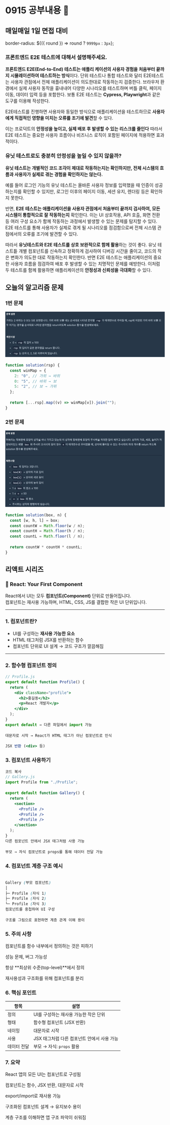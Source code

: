 # 0915 공부내용 📖

## 매일매일 1일 면접 대비

border-radius: ${({ round }) => round ? `9999px` : `3px`};

### **프론트엔드 E2E 테스트에 대해서 설명해주세요.**

**프론트엔드 E2E(End-to-End) 테스트는 애플리 케이션의 사용자 경험을 처음부터 끝까지 시뮬레이션하여 테스트하는 방식**이다. 단위 테스트나 통합 테스트와 달리 E2E테스트는 사용자 관점에서 전체 애플리케이션이 의도한대로 작동하는지 검증한다. 브라우저 환경에서 실제 사용자 동작을 흉내내어 다양한 시나리오를 테스트하며 버틀 클릭, 페이지 이동, 데이터 입력 등을 포함한다. 보통 E2E 테스트는 **Cypress, Playwright**과 같은 도구를 이용해 작성한다.

E2E테스트를 진행하면 사용자와 동일한 방식으로 애플리케이션을 테스트하므로 **사용자에게 직접적인 영향을 미치는 오류를 조기에 발견**할 수 있다.

이는 프로덕트의 **안정성을 높이고, 실제 배포 후 발생할 수 있는 리스크를 줄인다** 따라서 E2E 테스트는 중요한 사용자 흐름이나 비즈니스 로직이 포함된 페이지에 적용하면 효과적이다.

### **유닛 테스트로도 충분히 안정성을 높일 수 있지 않을까?**

**유닛 테스트는 개별적인 코드 조각이 제대로 작동하는지는 확인하지만, 전체 시스템의 흐름과 사용자가 실제로 겪는 경험을 확인하지는 않는다.**

예를 들어 로그인 기능의 유닛 테스트는 올바른 사용자 정보를 입력했을 때 인증이 성공하는지를 확인할 수 있지만, 로그인 이후의 페이지 이동, 세션 유지, 렌더링 등은 확인하지 못한다.

반면, **E2E 테스트는 애플리케이션을 사용자 관점에서 처음부터 끝까지 검사하여, 모든 시스템이 통합적으로 잘 작동하는지** 확인한다. 이는 UI 상호작용, API 호출, 화면 전환 등 여러 구성 요소가 함께 작동하는 과정에서 발생할 수 있는 문제를 탐지할 수 있다. E2E 테스트를 통해 사용자가 실제로 겪게 될 시나리오를 점검함으로써 전체 시스템 관점에서의 오류를 조기에 발견할 수 있다.

따라서 **유닛테스트와 E2E 테스트를 상호 보완적으로 함께 활용**하는 것이 좋다. 유닛 테스트틑 개별 컴포넌트를 신속하고 정확하게 검사하여 디버깅 시간을 줄이고, 코드의 작은 변화가 의도한 대로 작동하는지 확인한다. 반면 E2E 테스트는 애플리케이션의 중요한 사용자 흐름을 점검하여 배포 후 발생할 수 있는 치명적인 문제를 예방한다. 이처럼 두 테스트를 함께 활용하면 애플리케이션의 **안정성과 신뢰성을 극대화**할 수 있다.

## 오늘의 알고리즘 문제

### 1번 문제

![alt text](image.png)

```js
function solution(rsp) {
  const winMap = {
    2: "0", // 가위 → 바위
    0: "5", // 바위 → 보
    5: "2", // 보 → 가위
  };

  return [...rsp].map((v) => winMap[v]).join("");
}
```

### 2번 문제

![alt text](image-1.png)

```js
function solution(box, n) {
  const [w, h, l] = box;
  const countW = Math.floor(w / n);
  const countH = Math.floor(h / n);
  const countL = Math.floor(l / n);

  return countW * countH * countL;
}
```

## 리액트 시리즈

### 📌 React: Your First Component

React에서 UI는 모두 **컴포넌트(Component)** 단위로 만들어집니다.  
컴포넌트는 재사용 가능하며, HTML, CSS, JS를 결합한 작은 UI 단위입니다.

---

### 1. 컴포넌트란?

- UI를 구성하는 **재사용 가능한 요소**
- HTML 태그처럼 JSX를 반환하는 함수
- 컴포넌트 단위로 UI 설계 → 코드 구조가 깔끔해짐

---

### 2. 함수형 컴포넌트 정의

```jsx
// Profile.js
export default function Profile() {
  return (
    <div className="profile">
      <h2>홍길동</h2>
      <p>React 개발자</p>
    </div>
  );
}
export default → 다른 파일에서 import 가능

대문자로 시작 → React가 HTML 태그가 아닌 컴포넌트로 인식

JSX 반환 (<div> 등)
```

### 3. 컴포넌트 사용하기

```jsx
코드 복사
// Gallery.js
import Profile from "./Profile";

export default function Gallery() {
  return (
    <section>
      <Profile />
      <Profile />
      <Profile />
    </section>
  );
}
다른 컴포넌트 안에서 JSX 태그처럼 사용 가능

부모 → 자식 컴포넌트로 props를 통해 데이터 전달 가능
```

### 4. 컴포넌트 계층 구조 예시

```scss

Gallery (부모 컴포넌트)
│
├─ Profile (자식 1)
├─ Profile (자식 2)
└─ Profile (자식 3)
컴포넌트를 중첩하여 UI 구성

구조를 그림으로 표현하면 계층 관계 이해 용이
```

### 5. 주의 사항

컴포넌트를 함수 내부에서 정의하는 것은 피하기

성능 문제, 버그 가능성

항상 **최상위 수준(top-level)**에서 정의

재사용성과 구조화를 위해 컴포넌트를 분리

### 6. 핵심 포인트

| 항목        | 설명                                        |
| ----------- | ------------------------------------------- |
| 정의        | UI를 구성하는 재사용 가능한 작은 단위       |
| 형태        | 함수형 컴포넌트 (JSX 반환)                  |
| 네이밍      | 대문자로 시작                               |
| 사용        | JSX 태그처럼 다른 컴포넌트 안에서 사용 가능 |
| 데이터 전달 | 부모 → 자식: `props` 활용                   |

### 7. 요약

React 앱의 모든 UI는 컴포넌트로 구성됨

컴포넌트는 함수, JSX 반환, 대문자로 시작

export/import로 재사용 가능

구조화된 컴포넌트 설계 → 유지보수 용이

계층 구조를 이해하면 앱 구조 파악이 쉬워짐
